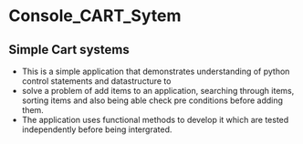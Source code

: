 # Console_CART_Sytem
## Simple Cart systems

- This is a simple application that demonstrates understanding of python control statements and datastructure to 
- solve a problem of add items to an application, searching through items, sorting items and also being able check pre conditions before adding them.
- The application uses functional methods to develop it which are tested independently before being intergrated.


